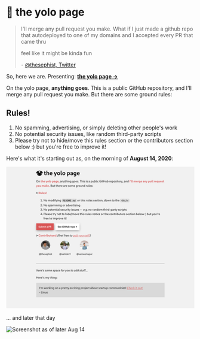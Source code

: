 # 🤡 the yolo page

>I'll merge any pull request you make.
>What if I just made a github repo that autodeployed to one of my domains and I accepted every PR that came thru
>
>feel like it might be kinda fun
>
>\- [@thesephist, Twitter](https://twitter.com/thesephist/status/1294105336731795456)

So, here we are. Presenting: **[the yolo page →](https://thesephist.github.io/yolo/)**

On the yolo page, **anything goes**. This is a public GitHub repository, and I'll merge any pull request you make. But there are some ground rules:

## Rules!

1. No spamming, advertising, or simply deleting other people's work
1. No potential security issues, like random third-party scripts
1. Please try not to hide/move this rules section or the contributors section below :) but you're free to improve it!

Here's what it's starting out as, on the morning of **August 14, 2020**:

![Screenshot as of Aug 14](screenshot.png)

... and later that day

![Screenshot as of later Aug 14](screenshot-2.png)
